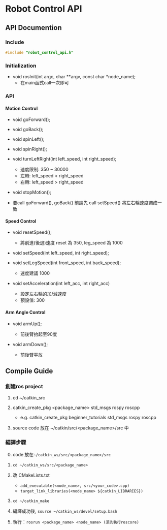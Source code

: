# Robot Control API

## API Documention
### Include
```cpp
#include "robot_control_api.h"
```

### Initialization
- void rosInit(int argc, char **argv, const char *node_name);
    - 在main函式call一次即可

### API
#### Motion Control
- void goForward();

- void goBack();

- void spinLeft();

- void spinRight();

- void turnLeftRight(int left_speed, int right_speed);
    - 速度限制: 350 ~ 30000
    - 左轉: left_speed < right_speed
    - 右轉: left_speed > right_speed

- void stopMotion();

- 要call goForward(), goBack() 前請先 call setSpeed() 將左右輪速度調成一致

#### Speed Control
- void resetSpeed();
    - 將前進(後退)速度 reset 為 350, leg_speed 為 1000

- void setSpeed(int left_speed, int right_speed);

- void setLegSpeed(int front_speed, int back_speed);
    - 速度建議 1000

- void setAcceleration(int left_acc, int right_acc)
    - 設定左右輪的加/減速度
    - 預設值: 300

#### Arm Angle Control
- void armUp();
    - 前後臂抬起至90度

- void armDown();
    - 前後臂平放

## Compile Guide
### 創建ros project
1. cd ~/catkin_src

2. catkin_create_pkg <package_name> std_msgs rospy roscpp
    - e.g. catkin_create_pkg beginner_tutorials std_msgs rospy roscpp

3. source code 放在 ~/catkin/src/<package_name>/src 中

### 編譯步驟
0. code 放在`~/catkin_ws/src/<package_name>/src`

1. `cd ~/catkin_ws/src/<package_name>`

2. 改 CMakeLists.txt
    - `add_executable(<node_name>, src/<your_code>.cpp)`
    - `target_link_libraries(<node_name> ${catkin_LIBRARIES})`

3. `cd ~/catkin_make`

4. 編譯成功後, `source ~/catkin_ws/devel/setup.bash`

5. 執行︰`rosrun <package_name> <node_name> (須先執行roscore)`
